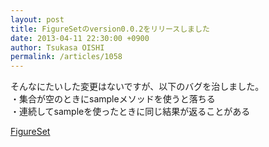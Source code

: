```yaml
---
layout: post
title: FigureSetのversion0.0.2をリリースしました
date: 2013-04-11 22:30:00 +0900
author: Tsukasa OISHI
permalink: /articles/1058
---
```



そんなにたいした変更はないですが、以下のバグを治しました。  
・集合が空のときにsampleメソッドを使うと落ちる  
・連続してsampleを使ったときに同じ結果が返ることがある  

[FigureSet](https://github.com/tsukasaoishi/figure_set)  

